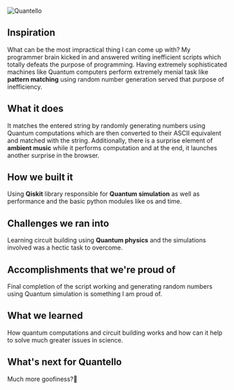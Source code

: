 
![Quantello](https://github.com/RutvikJ77/Quantello/assets/quantello.png)

## Inspiration
What can be the most impractical thing I can come up with? My programmer brain kicked in and answered writing inefficient scripts which totally defeats the purpose of programming. Having extremely sophisticated machines like Quantum computers perform extremely menial task like **pattern matching** using random number generation served that purpose of inefficiency. 
## What it does
It matches the entered string by randomly generating numbers using Quantum computations which are then converted to their ASCII equivalent and matched with the string. Additionally, there is a surprise element of **ambient music** while it performs computation and at the end, it launches another surprise in the browser.
## How we built it
Using **Qiskit** library responsible for **Quantum simulation** as well as performance and the basic python modules like os and time.
## Challenges we ran into
Learning circuit building using **Quantum physics** and the simulations involved was a hectic task to overcome.
## Accomplishments that we're proud of
Final completion of the script working and generating random numbers using Quantum simulation is something I am proud of.
## What we learned
How quantum computations and circuit building works and how can it help to solve much greater issues in science.
## What's next for Quantello
Much more goofiness?🤡
